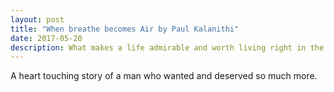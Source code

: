 ```yaml
---
layout: post
title: "When breathe becomes Air by Paul Kalanithi"
date: 2017-05-20
description: What makes a life admirable and worth living right in the face of death? what does it mean to have a child right when one’s own life is on the verge of perennial slumber? what is a person supposed to do when his life is catastrophically cut off?
---
```


A heart touching story of a man who wanted and deserved so much more.
